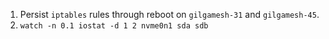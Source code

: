 1. Persist `iptables` rules through reboot on `gilgamesh-31` and `gilgamesh-45`.
2. `watch -n 0.1 iostat -d 1 2 nvme0n1 sda sdb`
